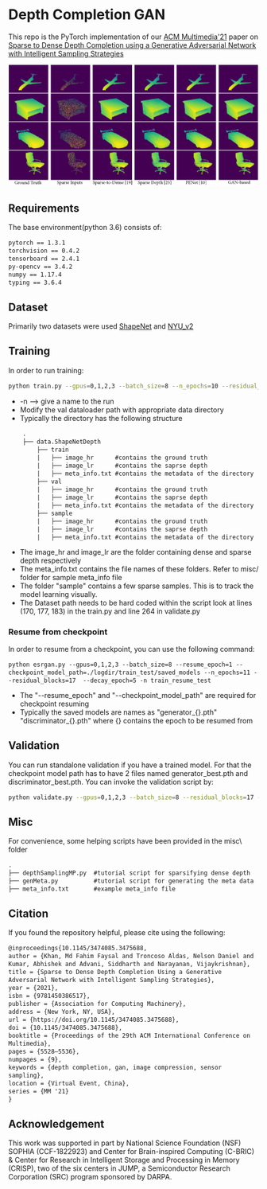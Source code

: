# Depth Completion GAN

This repo is the PyTorch implementation of our [ACM Multimedia'21](https://2021.acmmm.org/main-track-list) paper on [Sparse to Dense Depth Completion using a Generative Adversarial Network with Intelligent Sampling Strategies](https://dl.acm.org/doi/10.1145/3474085.3475688)

<p align="center">
	<img src="misc/GAN_results.png" alt="photo not available">
</p>

## Requirements
The base environment(python 3.6) consists of:
```
pytorch == 1.3.1
torchvision == 0.4.2
tensorboard == 2.4.1
py-opencv == 3.4.2
numpy == 1.17.4
typing == 3.6.4
```

## Dataset
Primarily two datasets were used [ShapeNet](https://shapenet.org/) and [NYU_v2](https://cs.nyu.edu/~silberman/datasets/nyu_depth_v2.html)

## Training

In order to run training:
```bash
python train.py --gpus=0,1,2,3 --batch_size=8 --n_epochs=10 --residual_blocks=17 --decay_epoch=5 -n train_test
```
- -n --> give a name to the run
- Modify the val dataloader path with appropriate data directory
- Typically the directory has the following structure
```
    .
    ├── data.ShapeNetDepth
        ├── train
        |   ├── image_hr      #contains the ground truth
        |   ├── image_lr      #contains the saprse depth
        |   ├── meta_info.txt #contains the metadata of the directory
        ├── val
        |   ├── image_hr      #contains the ground truth
        |   ├── image_lr      #contains the saprse depth
        |   ├── meta_info.txt #contains the metadata of the directory
        ├── sample
        |   ├── image_hr      #contains the ground truth
        |   ├── image_lr      #contains the saprse depth
        |   ├── meta_info.txt #contains the metadata of the directory
```
- The image_hr and image_lr are the folder containing dense and sparse depth respectively
- The meta_info.txt contains the file names of these folders. Refer to misc/ folder for sample meta_info file
- The folder "sample" contains a few sparse samples. This is to track the model learning visually.
- The Dataset path needs to be hard coded within the script look at lines (170, 177, 183) in the train.py and line 264 in validate.py

### Resume from checkpoint
In order to resume from a checkpoint, you can use the following command:
```
python esrgan.py --gpus=0,1,2,3 --batch_size=8 --resume_epoch=1 --checkpoint_model_path=./logdir/train_test/saved_models --n_epochs=11 --residual_blocks=17  --decay_epoch=5 -n train_resume_test
```
- The "--resume_epoch" and "--checkpoint_model_path" are required for checkpoint resuming
- Typically the saved models are names as "generator_{}.pth" "discriminator_{}.pth" where {} contains the epoch to be resumed from
 
## Validation
You can run standalone validation if you have a trained model. For that the checkpoint model path has to have 2 files named generator_best.pth and discriminator_best.pth. You can invoke the validation script by:
```bash
python validate.py --gpus=0,1,2,3 --batch_size=8 --residual_blocks=17 --checkpoint_model=./logdir/train_test/saved_models/ -n val_test
```
## Misc
For convenience, some helping scripts have been provided in the misc\ folder
```
.
├── depthSamplingMP.py  #tutorial script for sparsifying dense depth
├── genMeta.py          #tutorial script for generating the meta data
├── meta_info.txt       #example meta_info file
```

## Citation
If you found the repository helpful, please cite using the following:
```
@inproceedings{10.1145/3474085.3475688,
author = {Khan, Md Fahim Faysal and Troncoso Aldas, Nelson Daniel and Kumar, Abhishek and Advani, Siddharth and Narayanan, Vijaykrishnan},
title = {Sparse to Dense Depth Completion Using a Generative Adversarial Network with Intelligent Sampling Strategies},
year = {2021},
isbn = {9781450386517},
publisher = {Association for Computing Machinery},
address = {New York, NY, USA},
url = {https://doi.org/10.1145/3474085.3475688},
doi = {10.1145/3474085.3475688},
booktitle = {Proceedings of the 29th ACM International Conference on Multimedia},
pages = {5528–5536},
numpages = {9},
keywords = {depth completion, gan, image compression, sensor sampling},
location = {Virtual Event, China},
series = {MM '21}
}
```

## Acknowledgement
This work was supported in part by National Science Foundation (NSF) SOPHIA (CCF-1822923) and Center for Brain-inspired Computing (C-BRIC) & Center for Research in Intelligent Storage and Processing in Memory (CRISP), two of the six centers in JUMP, a Semiconductor Research Corporation (SRC) program sponsored by DARPA.